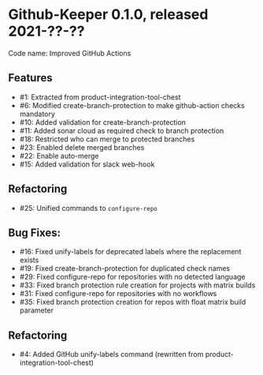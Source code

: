 # Github-Keeper 0.1.0, released 2021-??-??

Code name: Improved GitHub Actions

## Features

* #1: Extracted from product-integration-tool-chest
* #6: Modified create-branch-protection to make github-action checks mandatory
* #10: Added validation for create-branch-protection
* #11: Added sonar cloud as required check to branch protection
* #18: Restricted who can merge to protected branches
* #23: Enabled delete merged branches
* #22: Enable auto-merge
* #15: Added validation for slack web-hook

## Refactoring

* #25: Unified commands to `configure-repo`

## Bug Fixes:

* #16: Fixed unify-labels for deprecated labels where the replacement exists
* #19: Fixed create-branch-protection for duplicated check names
* #29: Fixed configure-repo for repositories with no detected language
* #33: Fixed branch protection rule creation for projects with matrix builds
* #31: Fixed configure-repo for repositories with no workflows
* #35: Fixed branch protection creation for repos with float matrix build parameter

## Refactoring

* #4: Added GitHub unify-labels command (rewritten from product-integration-tool-chest)